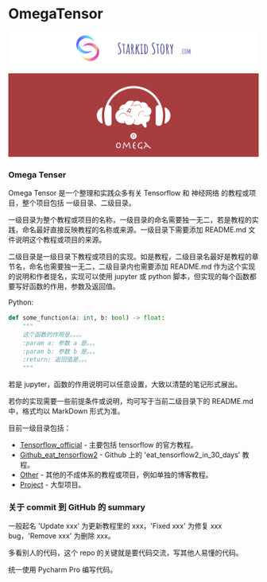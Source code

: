 # OmegaTensor

![starkidstory](Image/starkidstory_title.png)

![omega](Image/omega_title.png)

### Omega Tenser

Omega Tensor 是一个整理和实践众多有关 Tensorflow 和 神经网络 的教程或项目，整个项目包括 一级目录、二级目录。

一级目录为整个教程或项目的名称，一级目录的命名需要独一无二，若是教程的实践，命名最好直接反映教程的名称或来源。一级目录下需要添加
README.md 文件说明这个教程或项目的来源。

二级目录是一级目录下教程或项目的实现。如是教程，二级目录名最好是教程的章节名，命名也需要独一无二，二级目录内也需要添加 README.md 
作为这个实现的说明和作者提名，实现可以使用 jupyter 或 python 脚本，但实现的每个函数都要写好函数的作用，参数及返回值。

Python:

```python
def some_function(a: int, b: bool) -> float:
    """
    这个函数的作用是。。。。
    :param a: 参数 a 是。。。
    :param b: 参数 b 是。。。
    :return: 返回值是。。。
    """
```

若是 jupyter，函数的作用说明可以任意设置，大致以清楚的笔记形式展出。

若你的实现需要一些前提条件或说明，均可写于当前二级目录下的 README.md 中，格式均以 MarkDown 形式为准。

目前一级目录包括：

- [Tensorflow_official](Tensorflow_official) - 主要包括 tensorflow 的官方教程。
- [Github_eat_tensorflow2](Github_eat_tensorflow2) - Github 上的 'eat_tensorflow2_in_30_days' 教程。
- [Other](Other) - 其他的不成体系的教程或项目，例如单独的博客教程。
- [Project](Project) - 大型项目。

### 关于 commit 到 GitHub 的 summary

一般起名 'Update xxx' 为更新教程里的 xxx，'Fixed xxx' 为修复 xxx bug，'Remove xxx' 为删除 xxx。

多看别人的代码，这个 repo 的关键就是要代码交流，写其他人易懂的代码。

统一使用 Pycharm Pro 编写代码。
